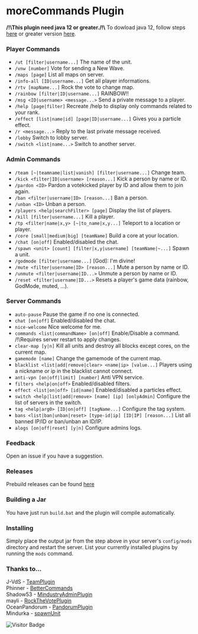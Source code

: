 # moreCommands Plugin
**/!\\This plugin need java 12 or greater./!\\** To dowload java 12, follow steps [here](https://www.oracle.com/fr/java/technologies/javase/jdk12-archive-downloads.html) or greater version [here](https://www.oracle.com/java/technologies/downloads/).

### Player Commands
* `/ut [filter|username...]` The name of the unit.
* `/vnw [number]` Vote for sending a New Wave.
* `/maps [page]` List all maps on server.
* `/info-all [ID|username...]` Get all player informations.
* `/rtv [mapName...]` Rock the vote to change map.
* `/rainbow [filter|ID|username...]` RAINBOW!!
* `/msg <ID|username> <message...>` Send a private message to a player.
* `/help [page|filter]` Recreate /help to display only commands related to your rank.
* `/effect [list|name|id] [page|ID|username...]` Gives you a particle effect.
* `/r <message...>` Reply to the last private message received.
* `/lobby` Switch to lobby server.
* `/switch <list|name...>` Switch to another server.

### Admin Commands
* `/team [~|teamname|list|vanish] [filter|username...]` Change team.
* `/kick <filter|ID|username> [reason...]` Kick a person by name or ID.
* `/pardon <ID>` Pardon a votekicked player by ID and allow them to join again.
* `/ban <filter|username|ID> [reason...]`  Ban a person.
* `/unban <ID>` Unban a person.
* `/players <help|searchFilter> [page]` Display the list of players.
* `/kill [filter|username...]` Kill a player.
* `/tp <filter|name|x,y> [~|to_name|x,y...]` Teleport to a location or player.
* `/core [small|medium|big] [teamName]` Build a core at your location.
* `/chat [on|off]` Enabled/disabled the chat.
* `/spawn <unit> [count] [filter|x,y|username] [teamName|~...]` Spawn a unit.
* `/godmode [filter|username...]` [God]: I'm divine!
* `/mute <filter|username|ID> [reason...]` Mute a person by name or ID.
* `/unmute <filter|username|ID...>` Unmute a person by name or ID.
* `/reset <filter|username|ID...>` Resets a player's game data (rainbow, GodMode, muted, ...).

### Server Commands
* `auto-pause` Pause the game if no one is connected.
* `chat [on|off]` Enabled/disabled the chat.
* `nice-welcome` Nice welcome for me.
* `commands <list|commandName> [on|off]` Enable/Disable a command. /!\\Requires server restart to apply changes.
* `clear-map [y|n]` Kill all units and destroy all blocks except cores, on the current map.
* `gamemode [name]` Change the gamemode of the current map.
* `blacklist <list|add|remove|clear> <name|ip> [value...]` Players using a nickname or ip in the blacklist cannot connect.
* `anti-vpn [on|off|limit] [number]` Anti VPN service.
* `filters <help|on|off>` Enabled/disabled filters.
* `effect <list|on|off> [id|name]` Enabled/disabled a particles effect.
* `switch <help|list|add|remove> [name] [ip] [onlyAdmin]` Configure the list of servers in the switch.
* `tag <help|arg0> [ID|on|off] [tagName...]` Configure the tag system.
* `bans <list|ban|unban|reset> [type-id|ip] [ID|IP] [reason...]` List all banned IP/ID or ban/unban an ID/IP.
* `alogs [on|off|reset] [y|n]` Configure admins logs.

### Feedback
Open an issue if you have a suggestion.

### Releases
Prebuild releases can be found [here](https://github.com/ZetaMap/moreCommands/releases) 

### Building a Jar 
You have just run `build.bat` and the plugin will compile automatically.


### Installing
Simply place the output jar from the step above in your server's `config/mods` directory and restart the server.
List your currently installed plugins by running the `mods` command.

### Thanks to...
J-VdS - [TeamPlugin](https://github.com/J-VdS/TeamPlugin)<br>
Phinner - [BetterCommands](https://github.com/Phinner/BetterCommands)<br>
Shadow53 - [MindustryAdminPlugin](https://github.com/Shadow53/MindustryAdminPlugin)<br>
mayli - [RockTheVotePlugin](https://github.com/mayli/RockTheVotePlugin)<br>
OceanPandorum - [PandorumPlugin](https://github.com/OceanPandorum/PandorumPlugin)<br>
Mindurka - [spawnUnit](https://github.com/Mindurka/spawnUnit)

![Visitor Badge](https://visitor-badge.laobi.icu/badge?page_id=ZetaMap.moreCommands)
